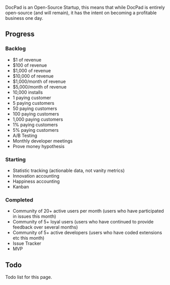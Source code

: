 DocPad is an Open-Source Startup, this means that while DocPad is entirely open-source (and will remain), it has the intent on becoming a profitable business one day.


## Progress

### Backlog

- $1 of revenue
- $100 of revenue
- $1,000 of revenue
- $10,000 of revenue
- $1,000/month of revenue
- $5,000/month of revenue
- 10,000 installs
- 1 paying customer
- 5 paying customers
- 50 paying customers
- 100 paying customers
- 1,000 paying customers
- 1% paying customers
- 5% paying customers
- A/B Testing
- Monthly developer meetings
- Prove money hypothesis


### Starting

- Statistic tracking (actionable data, not vanity metrics)
- Innovation accounting
- Happiness accounting
- Kanban


### Completed

- Community of 20+ active users per month (users who have participated in issues this month)
- Community of 5+ loyal users (users who have continued to provide feedback over several months)
- Community of 5+ active developers (users who have coded extensions etc this month)
- Issue Tracker
- MVP


## Todo

Todo list for this page.